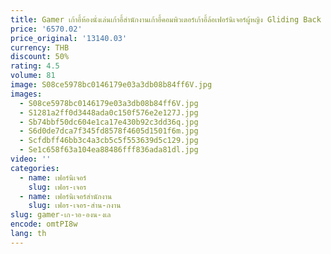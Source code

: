 ```yaml
---
title: Gamer เก้าอี้ห้องนั่งเล่นเก้าอี้สํานักงานเก้าอี้คอมพิวเตอร์เก้าอี้ล้อเฟอร์นิเจอร์ผู้หญิง Gliding Back Mobile Nordic ทํางาน
price: '6570.02'
price_original: '13140.03'
currency: THB
discount: 50%
rating: 4.5
volume: 81
image: S08ce5978bc0146179e03a3db08b84ff6V.jpg
images:
  - S08ce5978bc0146179e03a3db08b84ff6V.jpg
  - S1281a2ff0d3448ada0c150f576e2e127J.jpg
  - Sb74bbf50dc604e1ca17e430b92c3dd36q.jpg
  - S6d0de7dca7f345fd8578f4605d1501f6m.jpg
  - Scfdbff46bb3c4a3cb5c5f553639d5c129.jpg
  - Se1c658f63a104ea88486fff836ada81dl.jpg
video: ''
categories:
  - name: เฟอร์นิเจอร์
    slug: เฟอร-เจอร
  - name: เฟอร์นิเจอร์สำนักงาน
    slug: เฟอร-เจอร-สำน-กงาน
slug: gamer-เก-าอ-องน-งเล
encode: omtPI8w
lang: th
---
```

  